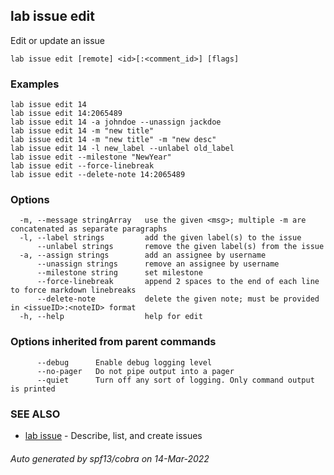 ## lab issue edit

Edit or update an issue

```
lab issue edit [remote] <id>[:<comment_id>] [flags]
```

### Examples

```
lab issue edit 14
lab issue edit 14:2065489
lab issue edit 14 -a johndoe --unassign jackdoe
lab issue edit 14 -m "new title"
lab issue edit 14 -m "new title" -m "new desc"
lab issue edit 14 -l new_label --unlabel old_label
lab issue edit --milestone "NewYear"
lab issue edit --force-linebreak
lab issue edit --delete-note 14:2065489
```

### Options

```
  -m, --message stringArray   use the given <msg>; multiple -m are concatenated as separate paragraphs
  -l, --label strings         add the given label(s) to the issue
      --unlabel strings       remove the given label(s) from the issue
  -a, --assign strings        add an assignee by username
      --unassign strings      remove an assignee by username
      --milestone string      set milestone
      --force-linebreak       append 2 spaces to the end of each line to force markdown linebreaks
      --delete-note           delete the given note; must be provided in <issueID>:<noteID> format
  -h, --help                  help for edit
```

### Options inherited from parent commands

```
      --debug      Enable debug logging level
      --no-pager   Do not pipe output into a pager
      --quiet      Turn off any sort of logging. Only command output is printed
```

### SEE ALSO

* [lab issue](lab_issue.md)	 - Describe, list, and create issues

###### Auto generated by spf13/cobra on 14-Mar-2022
